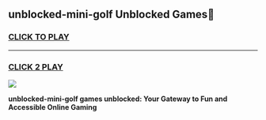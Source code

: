 
## unblocked-mini-golf Unblocked Games👋
<h3>
<a href="https://news.freeplayer.one?title=unblocked-mini-golf&ref=16F">CLICK TO PLAY</a></h3>
<hr>

<h3>
<a href="https://news.freeplayer.one?title=unblocked-mini-golf&ref=16F">CLICK 2 PLAY</a>
  
</h3>

<a href="https://news.freeplayer.one?title=unblocked-mini-golf&ref=16F/"><img src="https://clearcache.store/games.png"></a>


**unblocked-mini-golf games unblocked: Your Gateway to Fun and Accessible Online Gaming**
